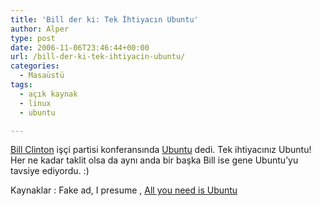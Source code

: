 ```yaml
---
title: 'Bill der ki: Tek İhtiyacın Ubuntu'
author: Alper
type: post
date: 2006-11-06T23:46:44+00:00
url: /bill-der-ki-tek-ihtiyacin-ubuntu/
categories:
  - Masaüstü
tags:
  - açık kaynak
  - linux
  - ubuntu

---
```

[Bill Clinton][1] işçi partisi konferansında [Ubuntu][2] dedi. Tek ihtiyacınız Ubuntu! Her ne kadar taklit olsa da aynı anda bir başka Bill ise gene Ubuntu&#8217;yu tavsiye ediyordu. :)

Kaynaklar : Fake ad, I presume , <a target="_blank" href="http://news.bbc.co.uk/2/hi/uk_news/magazine/5388182.stm">All you need is Ubuntu</a>

 [1]: http://en.wikipedia.org/wiki/Bill_Clinton
 [2]: http://www.ubuntu.com